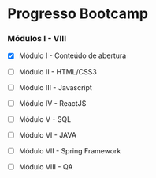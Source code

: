 # Progresso Bootcamp

### Módulos I - VIII

- [x] Módulo I - Conteúdo de abertura
- [ ] Módulo II - HTML/CSS3
- [ ] Módulo III - Javascript
- [ ] Módulo IV - ReactJS
- [ ] Módulo V - SQL
- [ ] Módulo VI - JAVA
- [ ] Módulo VII - Spring Framework
- [ ] Módulo VIII - QA

